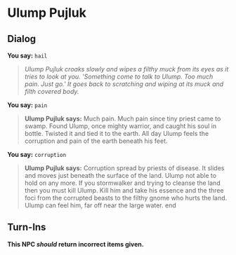 # Ulump Pujluk


## Dialog

**You say:** `hail`



>*Ulump Pujluk croaks slowly and wipes a filthy muck from its eyes as it tries to look at you. 'Something come to talk to Ulump. Too much pain. Just go.' It goes back to scratching and wiping at its muck and filth covered body.*

**You say:** `pain`



>**Ulump Pujluk says:** Much pain. Much pain since tiny priest came to swamp. Found Ulump, once mighty warrior, and caught his soul in bottle. Twisted it and tied it to the earth. All day Ulump feels the corruption and pain of the earth beneath his feet.

**You say:** `corruption`



>**Ulump Pujluk says:** Corruption spread by priests of disease. It slides and moves just beneath the surface of the land. Ulump not able to hold on any more. If you stormwalker and trying to cleanse the land then you must kill Ulump. Kill him and take his essence and the three foci from the corrupted beasts to the filthy gnome who hurts the land. Ulump can feel him, far off near the large water.
end



## Turn-Ins



**This NPC *should* return incorrect items given.**






